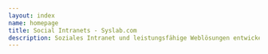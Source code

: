 ```yaml
---
layout: index
name: homepage
title: Social Intranets - Syslab.com
description: Soziales Intranet und leistungsfähige Weblösungen entwickelt von engagierten Teams
---
```


